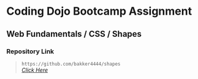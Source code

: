 # Coding Dojo Bootcamp Assignment
## Web Fundamentals / CSS / Shapes

### Repository Link  

> ``` https://github.com/bakker4444/shapes ```  
> _[Click Here](https://github.com/bakker4444/shapes)_  
